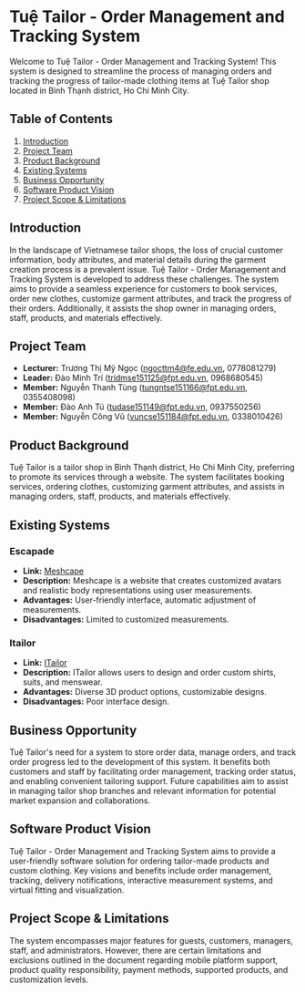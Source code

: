# Tuệ Tailor - Order Management and Tracking System

Welcome to Tuệ Tailor - Order Management and Tracking System! This system is designed to streamline the process of managing orders and tracking the progress of tailor-made clothing items at Tuệ Tailor shop located in Bình Thạnh district, Ho Chi Minh City.

## Table of Contents

1. [Introduction](#introduction)
2. [Project Team](#project-team)
3. [Product Background](#product-background)
4. [Existing Systems](#existing-systems)
5. [Business Opportunity](#business-opportunity)
6. [Software Product Vision](#software-product-vision)
7. [Project Scope & Limitations](#project-scope--limitations)

## Introduction

In the landscape of Vietnamese tailor shops, the loss of crucial customer information, body attributes, and material details during the garment creation process is a prevalent issue. Tuệ Tailor - Order Management and Tracking System is developed to address these challenges. The system aims to provide a seamless experience for customers to book services, order new clothes, customize garment attributes, and track the progress of their orders. Additionally, it assists the shop owner in managing orders, staff, products, and materials effectively.

## Project Team

- **Lecturer:** Trương Thị Mỹ Ngọc (ngocttm4@fe.edu.vn, 0778081279)
- **Leader:** Đào Minh Trí (tridmse151125@fpt.edu.vn, 0968680545)
- **Member:** Nguyễn Thanh Tùng (tungntse151166@fpt.edu.vn, 0355408098)
- **Member:** Đào Anh Tú (tudase151149@fpt.edu.vn, 0937550256)
- **Member:** Nguyễn Công Vũ (vuncse151184@fpt.edu.vn, 0338010426)

## Product Background

Tuệ Tailor is a tailor shop in Bình Thạnh district, Ho Chi Minh City, preferring to promote its services through a website. The system facilitates booking services, ordering clothes, customizing garment attributes, and assists in managing orders, staff, products, and materials effectively.

## Existing Systems

### Escapade

- **Link:** [Meshcape](https://me.meshcapade.com/vault)
- **Description:** Meshcape is a website that creates customized avatars and realistic body representations using user measurements.
- **Advantages:** User-friendly interface, automatic adjustment of measurements.
- **Disadvantages:** Limited to customized measurements.

### Itailor

- **Link:** [ITailor](https://www.e-tailor.vercel.app)
- **Description:** ITailor allows users to design and order custom shirts, suits, and menswear.
- **Advantages:** Diverse 3D product options, customizable designs.
- **Disadvantages:** Poor interface design.

## Business Opportunity

Tuệ Tailor's need for a system to store order data, manage orders, and track order progress led to the development of this system. It benefits both customers and staff by facilitating order management, tracking order status, and enabling convenient tailoring support. Future capabilities aim to assist in managing tailor shop branches and relevant information for potential market expansion and collaborations.

## Software Product Vision

Tuệ Tailor - Order Management and Tracking System aims to provide a user-friendly software solution for ordering tailor-made products and custom clothing. Key visions and benefits include order management, tracking, delivery notifications, interactive measurement systems, and virtual fitting and visualization.

## Project Scope & Limitations

The system encompasses major features for guests, customers, managers, staff, and administrators. However, there are certain limitations and exclusions outlined in the document regarding mobile platform support, product quality responsibility, payment methods, supported products, and customization levels.

